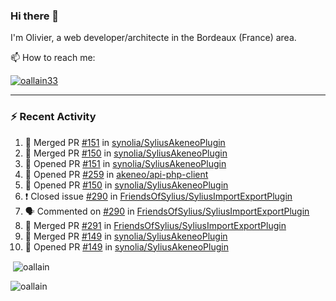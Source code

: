 ### Hi there 👋

I'm Olivier, a web developer/architecte in the Bordeaux (France) area.

📫 How to reach me:

<p> <a href="https://twitter.com/oallain33" target="blank"><img src="https://img.shields.io/twitter/follow/oallain33?logo=twitter&style=for-the-badge" alt="oallain33" /></a> </p>

---

### :zap: Recent Activity

<!--START_SECTION:activity-->
1. 🎉 Merged PR [#151](https://github.com/synolia/SyliusAkeneoPlugin/pull/151) in [synolia/SyliusAkeneoPlugin](https://github.com/synolia/SyliusAkeneoPlugin)
2. 🎉 Merged PR [#150](https://github.com/synolia/SyliusAkeneoPlugin/pull/150) in [synolia/SyliusAkeneoPlugin](https://github.com/synolia/SyliusAkeneoPlugin)
3. 💪 Opened PR [#151](https://github.com/synolia/SyliusAkeneoPlugin/pull/151) in [synolia/SyliusAkeneoPlugin](https://github.com/synolia/SyliusAkeneoPlugin)
4. 💪 Opened PR [#259](https://github.com/akeneo/api-php-client/pull/259) in [akeneo/api-php-client](https://github.com/akeneo/api-php-client)
5. 💪 Opened PR [#150](https://github.com/synolia/SyliusAkeneoPlugin/pull/150) in [synolia/SyliusAkeneoPlugin](https://github.com/synolia/SyliusAkeneoPlugin)
6. ❗️ Closed issue [#290](https://github.com/FriendsOfSylius/SyliusImportExportPlugin/issues/290) in [FriendsOfSylius/SyliusImportExportPlugin](https://github.com/FriendsOfSylius/SyliusImportExportPlugin)
7. 🗣 Commented on [#290](https://github.com/FriendsOfSylius/SyliusImportExportPlugin/issues/290) in [FriendsOfSylius/SyliusImportExportPlugin](https://github.com/FriendsOfSylius/SyliusImportExportPlugin)
8. 🎉 Merged PR [#291](https://github.com/FriendsOfSylius/SyliusImportExportPlugin/pull/291) in [FriendsOfSylius/SyliusImportExportPlugin](https://github.com/FriendsOfSylius/SyliusImportExportPlugin)
9. 🎉 Merged PR [#149](https://github.com/synolia/SyliusAkeneoPlugin/pull/149) in [synolia/SyliusAkeneoPlugin](https://github.com/synolia/SyliusAkeneoPlugin)
10. 💪 Opened PR [#149](https://github.com/synolia/SyliusAkeneoPlugin/pull/149) in [synolia/SyliusAkeneoPlugin](https://github.com/synolia/SyliusAkeneoPlugin)
<!--END_SECTION:activity-->

<p>&nbsp;<img align="center" src="https://github-readme-stats.vercel.app/api?username=oallain&show_icons=true&locale=en" alt="oallain" /></p>

<p><img align="center" src="https://github-readme-streak-stats.herokuapp.com/?user=oallain&" alt="oallain" /></p>

